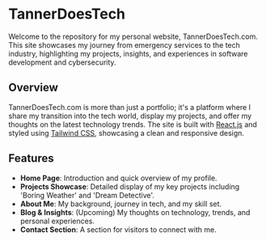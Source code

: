 # TannerDoesTech

Welcome to the repository for my personal website, TannerDoesTech.com. This site showcases my journey from emergency services to the tech industry, highlighting my projects, insights, and experiences in software development and cybersecurity.

## Overview

TannerDoesTech.com is more than just a portfolio; it's a platform where I share my transition into the tech world, display my projects, and offer my thoughts on the latest technology trends. The site is built with [React.js](https://reactjs.org/) and styled using [Tailwind CSS](https://tailwindcss.com/), showcasing a clean and responsive design.

## Features

- **Home Page**: Introduction and quick overview of my profile.
- **Projects Showcase**: Detailed display of my key projects including 'Boring Weather' and 'Dream Detective'.
- **About Me**: My background, journey in tech, and my skill set.
- **Blog & Insights**: (Upcoming) My thoughts on technology, trends, and personal experiences.
- **Contact Section**: A section for visitors to connect with me.
